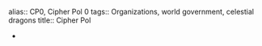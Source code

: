 alias:: CP0, Cipher Pol 0
tags:: Organizations, world government, celestial dragons
title:: Cipher Pol

-